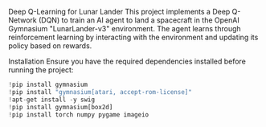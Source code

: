 Deep Q-Learning for Lunar Lander
This project implements a Deep Q-Network (DQN) to train an AI agent to land a spacecraft in the OpenAI Gymnasium "LunarLander-v3" environment. The agent learns through reinforcement learning by interacting with the environment and updating its policy based on rewards.

Installation
Ensure you have the required dependencies installed before running the project:
```python
!pip install gymnasium
!pip install "gymnasium[atari, accept-rom-license]"
!apt-get install -y swig
!pip install gymnasium[box2d]
!pip install torch numpy pygame imageio
